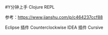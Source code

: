 #Y分钟上手 Clojure REPL

参考：https://www.jianshu.com/p/c464237ccf88


Eclipse 插件 Counterclockwise
IDEA 插件 Cursive


